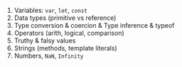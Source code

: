 1. Variables: `var`, `let`, `const`
2. Data types (primitive vs reference)
3. Type conversion & coercion & Type inference & typeof
4. Operators (arith, logical, comparison)
5. Truthy & falsy values
6. Strings (methods, template literals)
7. Numbers, `NaN`, `Infinity`